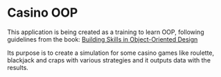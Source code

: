 Casino OOP
==========

This application is being created as a training to learn OOP, following guidelines from the book:
[Building Skills in Object-Oriented Design](http://www.itmaybeahack.com/book/oodesign-python-2.1/html/index.html)

Its purpose is to create a simulation for some casino games like roulette, blackjack and craps with various strategies and it outputs data with the results.

